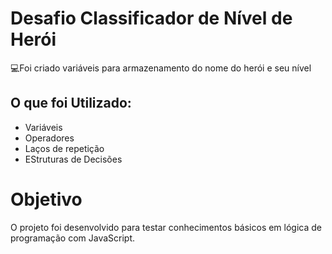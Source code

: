 # Desafio Classificador de Nível de Herói

💻Foi criado variáveis para armazenamento do nome do herói e seu nível

## O que foi Utilizado:

- Variáveis
- Operadores
- Laços de repetição
- EStruturas de Decisões

# Objetivo

O projeto foi desenvolvido para testar conhecimentos básicos em lógica de programação com JavaScript.
  
